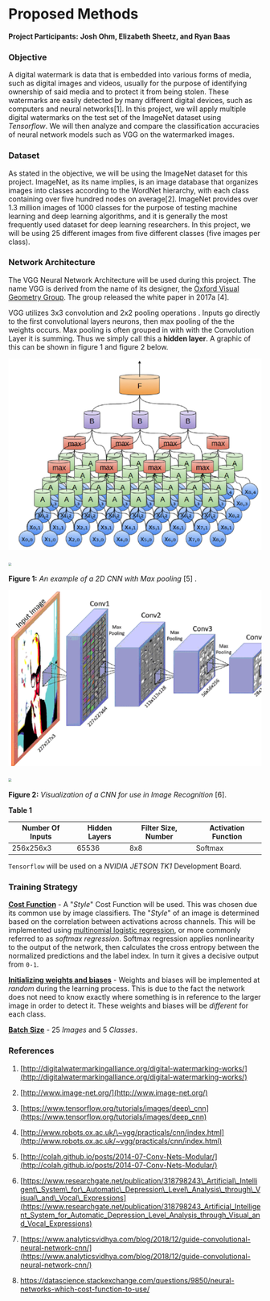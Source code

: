 # Proposed Methods

**Project Participants:** **Josh Ohm, Elizabeth Sheetz, and Ryan Baas**



### Objective

A digital watermark is data that is embedded into various forms of media, such as digital images and videos, usually for the purpose of identifying ownership of said media and to protect it from being stolen. These watermarks are easily detected by many different digital devices, such as computers and neural networks\[1\]. In this project, we will apply multiple digital watermarks on the test set of the ImageNet dataset using *Tensorflow*. We will then analyze and compare the classification accuracies of neural network models such as VGG on the watermarked images.



### Dataset

As stated in the objective, we will be using the ImageNet dataset for this project. ImageNet, as its name implies, is an image database that organizes images into classes according to the WordNet hierarchy, with each class containing over five hundred nodes on average\[2\]. ImageNet provides over 1.3 million images of 1000 classes for the purpose of testing machine learning and deep learning algorithms, and it is generally the most frequently used dataset for deep learning researchers. In this project, we will be using 25 different images from five different classes (five images per class).



### Network Architecture

The VGG Neural Network Architecture will be used during this project. The name VGG is derived from the name of its designer, the [Oxford Visual Geometry Group](http://www.robots.ox.ac.uk/~vgg). The group released the white paper in 2017a \[4\].

VGG utilizes 3x3 convolution and 2x2 pooling operations . Inputs go directly to the first convolutional layers neurons, then max pooling of the the weights occurs. Max pooling is often grouped in with with the Convolution Layer it is summing. Thus we simply call this a **hidden layer**. A graphic of this can be shown in figure 1 and figure 2 below.

![image2](assets/image2.png)

<img src="C:\Users\Rybaa\Google Drive\Digital Image Processing\NN Project\Proposal\assets\image2.png" style="zoom:40%" />

**Figure 1:** *An example of a 2D CNN with Max pooling* [5\] . 



![](assets/image1.png)

<img src="C:\Users\Rybaa\Google Drive\Digital Image Processing\NN Project\Proposal\assets\image1.png" style="zoom:40%" />



**Figure 2:** *Visualization of a CNN for use in Image Recognition* \[6\].



**Table 1**

| Number Of Inputs | Hidden Layers | Filter Size, Number | Activation Function |
| ---------------- | ------------- | ------------------- | ------------------- |
| 256x256x3        | 65536         | 8x8                 | Softmax             |

`Tensorflow` will be used on a *NVIDIA JETSON TK1* Development Board.



### Training Strategy

<u>**Cost Function**</u> - A "*Style*" Cost Function will be used. This was chosen due its common use by image classifiers. The "*Style*" of an image is determined based on the correlation between activations across channels. This will be implemented using [multinomial logistic regression](https://en.wikipedia.org/wiki/Multinomial_logistic_regression), or more commonly referred to as *softmax regression*. Softmax regression applies nonlinearity to the output of the network, then calculates the cross entropy between the normalized predictions and the label index. In turn it gives a decisive output from `0-1`.

<u>**Initializing weights and biases**</u> - Weights and biases will be implemented at *random* during the learning process. This is due to the fact the network does not need to know exactly where something is in reference to the larger image in order to detect it. These weights and biases will be *different* for each class.

<u>**Batch Size**</u> - 25 *Images* and 5 *Classes*.



### References

1.  [http://digitalwatermarkingalliance.org/digital-watermarking-works/](http://digitalwatermarkingalliance.org/digital-watermarking-works/)

2.  [http://www.image-net.org/](http://www.image-net.org/)

3.  [https://www.tensorflow.org/tutorials/images/deep\_cnn](https://www.tensorflow.org/tutorials/images/deep_cnn)

4.  [http://www.robots.ox.ac.uk/\~vgg/practicals/cnn/index.html](http://www.robots.ox.ac.uk/~vgg/practicals/cnn/index.html)

5.  [http://colah.github.io/posts/2014-07-Conv-Nets-Modular/](http://colah.github.io/posts/2014-07-Conv-Nets-Modular/)

6.  [https://www.researchgate.net/publication/318798243\_Artificial\_Intelligent\_System\_for\_Automatic\_Depression\_Level\_Analysis\_through\_Visual\_and\_Vocal\_Expressions](https://www.researchgate.net/publication/318798243_Artificial_Intelligent_System_for_Automatic_Depression_Level_Analysis_through_Visual_and_Vocal_Expressions)

7.  [https://www.analyticsvidhya.com/blog/2018/12/guide-convolutional-neural-network-cnn/](https://www.analyticsvidhya.com/blog/2018/12/guide-convolutional-neural-network-cnn/)

8.  https://datascience.stackexchange.com/questions/9850/neural-networks-which-cost-function-to-use/

